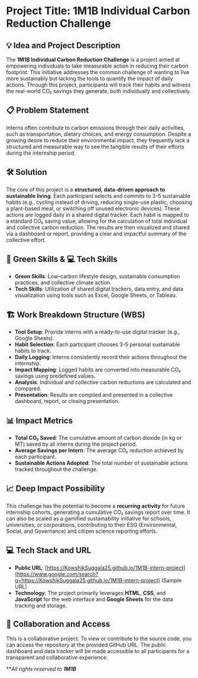 # Project Title: 1M1B Individual Carbon Reduction Challenge

## 💡 Idea and Project Description

The **1M1B Individual Carbon Reduction Challenge** is a project aimed at empowering individuals to take measurable action in reducing their carbon footprint. This initiative addresses the common challenge of wanting to live more sustainably but lacking the tools to quantify the impact of daily actions. Through this project, participants will track their habits and witness the real-world CO₂ savings they generate, both individually and collectively.


## 📋 Problem Statement

Interns often contribute to carbon emissions through their daily activities, such as transportation, dietary choices, and energy consumption. Despite a growing desire to reduce their environmental impact, they frequently lack a structured and measurable way to see the tangible results of their efforts during the internship period.


## 🛠️ Solution

The core of this project is a **structured, data-driven approach to sustainable living**. Each participant selects and commits to 3-5 sustainable habits (e.g., cycling instead of driving, reducing single-use plastic, choosing a plant-based meal, or switching off unused electronic devices). These actions are logged daily in a shared digital tracker. Each habit is mapped to a standard CO₂ saving value, allowing for the calculation of total individual and collective carbon reduction. The results are then visualized and shared via a dashboard or report, providing a clear and impactful summary of the collective effort.


## 🌿 Green Skills & 💻 Tech Skills

  * **Green Skills**: Low-carbon lifestyle design, sustainable consumption practices, and collective climate action.
  * **Tech Skills**: Utilization of shared digital trackers, data entry, and data visualization using tools such as Excel, Google Sheets, or Tableau.


## 🏗️ Work Breakdown Structure (WBS)
  * **Tool Setup**: Provide interns with a ready-to-use digital tracker (e.g., Google Sheets).
  * **Habit Selection**: Each participant chooses 3-5 personal sustainable habits to track.
  * **Daily Logging**: Interns consistently record their actions throughout the internship.
  * **Impact Mapping**: Logged habits are converted into measurable CO₂ savings using predefined values.
  * **Analysis**: Individual and collective carbon reductions are calculated and compared.
  * **Presentation**: Results are compiled and presented in a collective dashboard, report, or closing presentation.


## 📊 Impact Metrics

  * **Total CO₂ Saved**: The cumulative amount of carbon dioxide (in kg or MT) saved by all interns during the project period.
  * **Average Savings per Intern**: The average CO₂ reduction achieved by each participant.
  * **Sustainable Actions Adopted**: The total number of sustainable actions tracked throughout the challenge.


## 📈 Deep Impact Possibility

This challenge has the potential to become a **recurring activity** for future internship cohorts, generating a cumulative CO₂ savings report over time. It can also be scaled as a gamified sustainability initiative for schools, universities, or corporations, contributing to their ESG (Environmental, Social, and Governance) and citizen science reporting efforts.


## 💻 Tech Stack and URL

  * **Public URL**: [https://KowshikSuggala25.github.io/1M1B-intern-project](https://www.google.com/search?q=https://KowshikSuggala25.github.io/1M1B-intern-project) (Sample URL)
  * **Technology**: The project primarily leverages **HTML**, **CSS**, and **JavaScript** for the web interface and **Google Sheets** for the data tracking and storage.


## 🤝 Collaboration and Access

This is a collaborative project. To view or contribute to the source code, you can access the repository at the provided GitHub URL. The public dashboard and data tracker will be made accessible to all participants for a transparent and collaborative experience.


\*\**All rights reserved to **1M1B***
